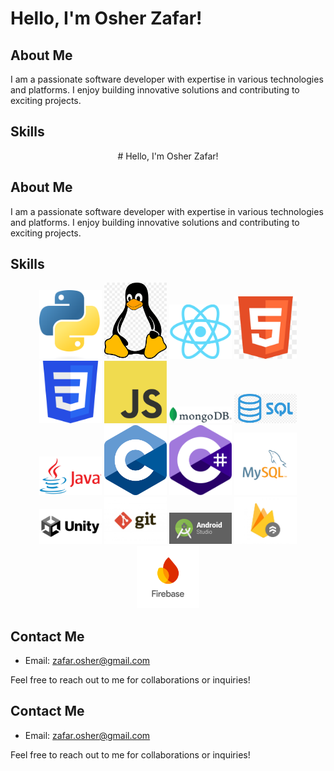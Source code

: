 # Hello, I'm Osher Zafar!

## About Me
I am a passionate software developer with expertise in various technologies and platforms. I enjoy building innovative solutions and contributing to exciting projects. 

## Skills
<p align="center">
# Hello, I'm Osher Zafar!

## About Me
I am a passionate software developer with expertise in various technologies and platforms. I enjoy building innovative solutions and contributing to exciting projects. 

## Skills
<p align="center">
  <img src="./logos/Python.png" alt="Python" width="100"/>
  <img src="./logos/linux.png" alt="Linux" width="100"/>
  <img src="./logos/React.png" alt="React" width="100"/>
  <img src="./logos/HTML.jpg" alt="HTML" width="100"/>
  <img src="./logos/CSS.png" alt="CSS" width="100"/>
  <img src="./logos/JavaScript.png" alt="JavaScript" width="100"/>
  <img src="./logos/MONGODB.png" alt="MongoDB" width="100"/>
  <img src="./logos/sql.png" alt="SQL" width="100"/>
  <img src="./logos/Java.png" alt="Java" width="100"/>
  <img src="./logos/C.png" alt="C" width="100"/>
  <img src="./logos/csharp.png" alt="C#" width="100"/>
  <img src="./logos/mysql.svg" alt="MySQL" width="100"/>
  <img src="./logos/Unity.png" alt="Unity" width="100"/>
  <img src="./logos/git.jpg" alt="Git" width="100"/>
  <img src="./logos/androidstudio1.png" alt="Android Studio" width="100"/>
  <img src="./logos/firestore.jpg" alt="Firestore" width="100"/>
  <img src="./logos/firebase.png" alt="Firebase" width="100"/>
</p>

## Contact Me
- Email: [zafar.osher@gmail.com](mailto:zafar.osher@gmail.com)

Feel free to reach out to me for collaborations or inquiries!

</p>

## Contact Me
- Email: [zafar.osher@gmail.com](mailto:zafar.osher@gmail.com)

Feel free to reach out to me for collaborations or inquiries!
